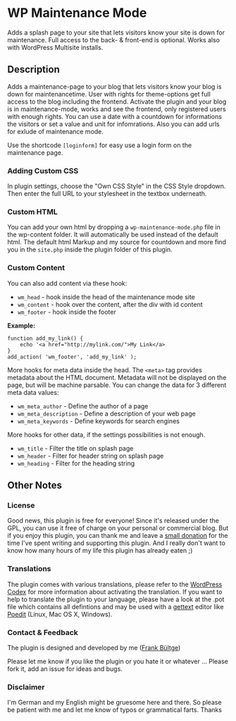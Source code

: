 # WP Maintenance Mode

Adds a splash page to your site that lets visitors know your site is down for maintenance. Full access to the back- & front-end is optional. Works also with WordPress Multisite installs.

## Description
Adds a maintenance-page to your blog that lets visitors know your blog is down for maintenancetime. User with rights for theme-options get full access to the blog including the frontend.
Activate the plugin and your blog is in maintenance-mode, works and see the frontend, only registered users with enough rights. You can use a date with a countdown for informations the visitors or set a value and unit for infomrations.
Also you can add urls for exlude of maintenance mode.

Use the shortcode `[loginform]` for easy use a login form on the maintenance page.

### Adding Custom CSS
In plugin settings, choose the "Own CSS Style" in the CSS Style dropdown. Then enter the full URL to your stylesheet in the textbox underneath.

### Custom HTML
You can add your own html by dropping a `wp-maintenance-mode.php` file in the wp-content folder. It will automatically be used instead of the default html.
The default html Markup and my source for countdown and more find you in the `site.php` inside the plugin folder of this plugin.

### Custom Content
You can also add content via these hook:

 * `wm_head` - hook inside the head of the maintenance mode site
 * `wm_content` - hook over the content, after the div with id content
 * `wm_footer` - hook inside the footer


**Example:**
	
	function add_my_link() {
		echo '<a href="http://mylink.com/">My Link</a>
	}
	add_action( 'wm_footer', 'add_my_link' );

More hooks for meta data inside the head. The `<meta>` tag provides metadata about the HTML document. Metadata will not be displayed on the page, but will be machine parsable. You can change the data for 3 different meta data values:

 * `wm_meta_author` - Define the author of a page
 * `wm_meta_description` - Define a description of your web page
 * `wm_meta_keywords` - Define keywords for search engines

More hooks for other data, if the settings possibilities is not enough.

 * `wm_title` - Filter the title on splash page
 * `wm_header` - Filter for header string on splash page
 * `wm_heading` - Filter for the heading string

## Other Notes
### License
Good news, this plugin is free for everyone! Since it's released under the GPL, you can use it free of charge on your personal or commercial blog. But if you enjoy this plugin, you can thank me and leave a [small donation](http://bueltge.de/wunschliste/ "Wishliste and Donate") for the time I've spent writing and supporting this plugin. And I really don't want to know how many hours of my life this plugin has already eaten ;)

### Translations
The plugin comes with various translations, please refer to the [WordPress Codex](http://codex.wordpress.org/Installing_WordPress_in_Your_Language "Installing WordPress in Your Language") for more information about activating the translation. If you want to help to translate the plugin to your language, please have a look at the .pot file which contains all defintions and may be used with a [gettext](http://www.gnu.org/software/gettext/) editor like [Poedit](http://www.poedit.net/) (Linux, Mac OS X, Windows).

### Contact & Feedback
The plugin is designed and developed by me ([Frank Bültge](http://bueltge.de))

Please let me know if you like the plugin or you hate it or whatever ... Please fork it, add an issue for ideas and bugs.

### Disclaimer
I'm German and my English might be gruesome here and there. So please be patient with me and let me know of typos or grammatical farts. Thanks
